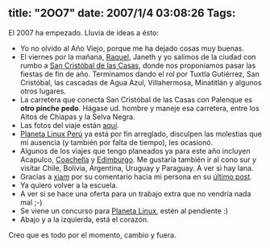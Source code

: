 title: "2OO7"
date: 2007/1/4 03:08:26
Tags: 
---
<p>El 2007&#160;ha empezado. Lluvia de ideas a ésto:
</p>
<ul>
<li>Yo no olvido al Año Viejo, porque me ha dejado cosas muy buenas.</li>
<li>El viernes por la mañana, <a target="_blank" href="http://www.maggit.com.mx">Raquel</a>, Janeth y yo salimos de la ciudad con rumbo a <a target="_blank" href="http://es.wikipedia.org/wiki/San_Crist%C3%B3bal_de_las_Casas">San Cristóbal de las Casas</a>, donde nos proponíamos pasar las fiestas de fin de año. Terminamos dando el rol por Tuxtla Gutiérrez, San Cristóbal, las cascadas de Agua Azul, Villahermosa, Minatitlán y algunos otros lugares.</li>
<li>La carretera que conecta San Cristóbal de las Casas con Palenque es <strong>otro pinche pedo</strong>. Hágase ud. hombre y maneje esa carretera, entre los Altos de Chiapas y la Selva Negra.</li>
<li>Las fotos del viaje están <a target="_blank" href="http://damog.net/gallery/v/chiapas/">aquí</a>.</li>
<li>
<a target="_blank" href="http://pe.planetalinux.org">Planeta Linux Perú</a> ya está por fin arreglado, disculpen las molestias que mi ausencia (y también por falta de tiempo), les ocasionó.</li>
<li>Algunos de los viajes que tengo planeados ya para este año incluyen Acapulco, <a target="_blank" href="http://en.wikipedia.org/wiki/Coachella_Valley_Music_and_Arts_Festival">Coachella</a> y <a target="_blank" href="http://www.debconf.org">Edimburgo</a>. Me gustaría también ir al cono sur y visitar Chile, Bolivia, Argentina, Uruguay y Paraguay. A ver si hay lana.</li>
<li>Gracias a <a target="_blank" href="http://xiam.be">xiam</a> por su comentario hacia mi persona en su <a target="_blank" href="http://xiam.be/blog/view/Tierra-y-Libertad?id=6">último post</a>.</li>
<li>Ya quiero volver a la escuela.</li>
<li>A ver si se hace una oferta para un trabajo extra que no vendría nada mal ;-)</li>
<li>Se viene un concurso para <a target="_blank" href="http://www.planetalinux.org">Planeta Linux</a>, estén al pendiente :)</li>
<li>Abajo y a la izquierda, está el corazón.</li>
</ul>
<p>
Creo que es todo por el momento, cambio y fuera. </p>
